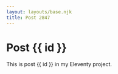 ```yaml
---
layout: layouts/base.njk
title: Post 2847
---
```


# Post {{ id }}

This is post {{ id }} in my Eleventy project.
